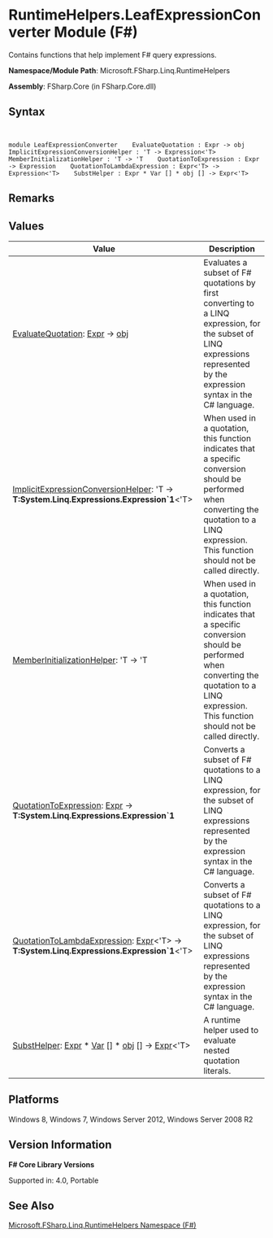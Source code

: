 # RuntimeHelpers.LeafExpressionConverter Module (F#)

Contains functions that help implement F# query expressions.

**Namespace/Module Path**: Microsoft.FSharp.Linq.RuntimeHelpers

**Assembly**: FSharp.Core (in FSharp.Core.dll)


## Syntax


```


module LeafExpressionConverter    EvaluateQuotation : Expr -> obj    ImplicitExpressionConversionHelper : 'T -> Expression<'T>    MemberInitializationHelper : 'T -> 'T    QuotationToExpression : Expr -> Expression    QuotationToLambdaExpression : Expr<'T> -> Expression<'T>    SubstHelper : Expr * Var [] * obj [] -> Expr<'T>

```



## Remarks

## Values


|Value|Description|
|-----|-----------|
|[EvaluateQuotation](http://msdn.microsoft.com/en-us/library/78d297ba-5713-4e81-b97c-437d816f336b): [Expr](http://msdn.microsoft.com/en-us/library/ed6a2caf-69d4-45c2-ab97-e9b3be9bce65) -&gt; [obj](http://msdn.microsoft.com/en-us/library/dcf2430f-702b-40e5-a0a1-97518bf137f7)|Evaluates a subset of F# quotations by first converting to a LINQ expression, for the subset of LINQ expressions represented by the expression syntax in the C# language.|
|[ImplicitExpressionConversionHelper](http://msdn.microsoft.com/en-us/library/5f36b846-ac35-45a4-b845-5a058af226eb): 'T -&gt; **T:System.Linq.Expressions.Expression&#96;1**&lt;'T&gt;|When used in a quotation, this function indicates that a specific conversion should be performed when converting the quotation to a LINQ expression. This function should not be called directly.|
|[MemberInitializationHelper](http://msdn.microsoft.com/en-us/library/ef12e1ca-8676-43c0-b0ab-ca6e6cf120d0): 'T -&gt; 'T|When used in a quotation, this function indicates that a specific conversion should be performed when converting the quotation to a LINQ expression. This function should not be called directly.|
|[QuotationToExpression](http://msdn.microsoft.com/en-us/library/6a71ff35-492b-4047-b31e-fb2e3fc0e7ae): [Expr](http://msdn.microsoft.com/en-us/library/ed6a2caf-69d4-45c2-ab97-e9b3be9bce65) -&gt; **T:System.Linq.Expressions.Expression&#96;1**|Converts a subset of F# quotations to a LINQ expression, for the subset of LINQ expressions represented by the expression syntax in the C# language.|
|[QuotationToLambdaExpression](http://msdn.microsoft.com/en-us/library/a0e524a0-1056-424f-b964-a889456e6fcb): [Expr](http://msdn.microsoft.com/en-us/library/975ca4d3-ac2b-46db-9f01-23cf8b190c6e)&lt;'T&gt; -&gt; **T:System.Linq.Expressions.Expression&#96;1**&lt;'T&gt;|Converts a subset of F# quotations to a LINQ expression, for the subset of LINQ expressions represented by the expression syntax in the C# language.|
|[SubstHelper](http://msdn.microsoft.com/en-us/library/7d59f997-d947-42cf-b57a-c51dfecc67a6): [Expr](http://msdn.microsoft.com/en-us/library/ed6a2caf-69d4-45c2-ab97-e9b3be9bce65) &#42; [Var](http://msdn.microsoft.com/en-us/library/2b1237f9-d897-4bcf-872a-4a297db3f7b5) [] &#42; [obj](http://msdn.microsoft.com/en-us/library/dcf2430f-702b-40e5-a0a1-97518bf137f7) [] -&gt; [Expr](http://msdn.microsoft.com/en-us/library/ed6a2caf-69d4-45c2-ab97-e9b3be9bce65)&lt;'T&gt;|A runtime helper used to evaluate nested quotation literals.|

## Platforms
Windows 8, Windows 7, Windows Server 2012, Windows Server 2008 R2


## Version Information
**F# Core Library Versions**

Supported in: 4.0, Portable




## See Also
[Microsoft.FSharp.Linq.RuntimeHelpers Namespace &#40;F&#35;&#41;](Microsoft.FSharp.Linq.RuntimeHelpers-Namespace-%28FSharp%29.md)

